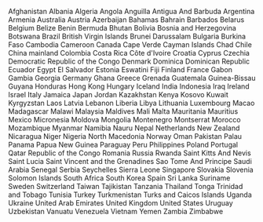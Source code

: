 Afghanistan
Albania
Algeria
Angola
Anguilla
Antigua And Barbuda
Argentina
Armenia
Australia
Austria
Azerbaijan
Bahamas
Bahrain
Barbados
Belarus
Belgium
Belize
Benin
Bermuda
Bhutan
Bolivia
Bosnia and Herzegovina
Botswana
Brazil
British Virgin Islands
Brunei Darussalam
Bulgaria
Burkina Faso
Cambodia
Cameroon
Canada
Cape Verde
Cayman Islands
Chad
Chile
China mainland
Colombia
Costa Rica
Côte d'Ivoire
Croatia
Cyprus
Czechia
Democratic Republic of the Congo
Denmark
Dominica
Dominican Republic
Ecuador
Egypt
El Salvador
Estonia
Eswatini
Fiji
Finland
France
Gabon
Gambia
Georgia
Germany
Ghana
Greece
Grenada
Guatemala
Guinea-Bissau
Guyana
Honduras
Hong Kong
Hungary
Iceland
India
Indonesia
Iraq
Ireland
Israel
Italy
Jamaica
Japan
Jordan
Kazakhstan
Kenya
Kosovo
Kuwait
Kyrgyzstan
Laos
Latvia
Lebanon
Liberia
Libya
Lithuania
Luxembourg
Macao
Madagascar
Malawi
Malaysia
Maldives
Mali
Malta
Mauritania
Mauritius
Mexico
Micronesia
Moldova
Mongolia
Montenegro
Montserrat
Morocco
Mozambique
Myanmar
Namibia
Nauru
Nepal
Netherlands
New Zealand
Nicaragua
Niger
Nigeria
North Macedonia
Norway
Oman
Pakistan
Palau
Panama
Papua New Guinea
Paraguay
Peru
Philippines
Poland
Portugal
Qatar
Republic of the Congo
Romania
Russia
Rwanda
Saint Kitts And Nevis
Saint Lucia
Saint Vincent and the Grenadines
Sao Tome And Principe
Saudi Arabia
Senegal
Serbia
Seychelles
Sierra Leone
Singapore
Slovakia
Slovenia
Solomon Islands
South Africa
South Korea
Spain
Sri Lanka
Suriname
Sweden
Switzerland
Taiwan
Tajikistan
Tanzania
Thailand
Tonga
Trinidad and Tobago
Tunisia
Turkey
Turkmenistan
Turks and Caicos Islands
Uganda
Ukraine
United Arab Emirates
United Kingdom
United States
Uruguay
Uzbekistan
Vanuatu
Venezuela
Vietnam
Yemen
Zambia
Zimbabwe
